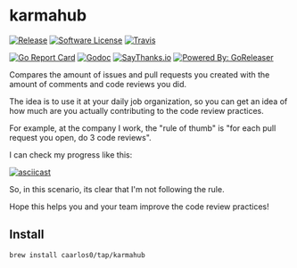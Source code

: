 # karmahub

[![Release](https://img.shields.io/github/release/caarlos0/karmahub.svg?style=flat-square)](https://github.com/caarlos0/karmahub/releases/latest)
[![Software License](https://img.shields.io/badge/license-MIT-brightgreen.svg?style=flat-square)](LICENSE.md)
[![Travis](https://img.shields.io/travis/caarlos0/karmahub.svg?style=flat-square)](https://travis-ci.org/caarlos0/karmahub)
<!-- [![Coverage Status](https://img.shields.io/coveralls/caarlos0/karmahub/master.svg?style=flat-square)](https://coveralls.io/github/caarlos0/karmahub?branch=master) -->
[![Go Report Card](https://goreportcard.com/badge/github.com/caarlos0/karmahub?style=flat-square)](https://goreportcard.com/report/github.com/caarlos0/karmahub)
[![Godoc](https://godoc.org/github.com/caarlos0/karmahub?status.svg&style=flat-square)](http://godoc.org/github.com/caarlos0/karmahub)
[![SayThanks.io](https://img.shields.io/badge/SayThanks.io-%E2%98%BC-1EAEDB.svg?style=flat-square)](https://saythanks.io/to/caarlos0)
[![Powered By: GoReleaser](https://img.shields.io/badge/powered%20by-goreleaser-green.svg?style=flat-square)](https://github.com/goreleaser)

Compares the amount of issues and pull requests you created with the amount
of comments and code reviews you did.

The idea is to use it at your daily job organization, so you can get an idea
of how much are you actually contributing to the code review practices.

For example, at the company I work, the "rule of thumb" is
"for each pull request you open, do 3 code reviews".

I can check my progress like this:

[![asciicast](https://asciinema.org/a/113762.png)](https://asciinema.org/a/113762)

So, in this scenario, its clear that I'm not following the rule.

Hope this helps you and your team improve the code review practices!


## Install

```console
brew install caarlos0/tap/karmahub
```
